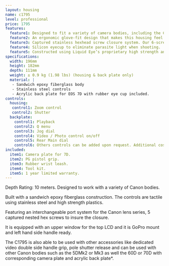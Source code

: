 ```yaml
---
layout: housing
name: c1795
level: professional
price: 1795
features:
  feature1: Designed to fit a variety of camera bodies, including the Canon EOS 7D
  feature2: An ergonomic glove-fit design that makes this housing feel and operate like your DLSR.
  feature3: Captured stainless hexhead screw closure system. Our 6-screws closure system insures a tight, even seal, while eliminating the problems of screw loss and corrosion.
  feature4: Silicon eyecup to eliminate parasite light when shooting.
  feature5: Constructed using Liquid Eye’s proprietary high strength and ultra light epoxy resin sandwiched core technology.
specifications:
  width: 196mm
  height: 182mm
  depth: 111mm
  weight: ± 0.9 kg (1.98 lbs) (housing & back plate only)
  material: |
   - Sandwich epoxy fiberglass body
   - Stainless steel controls
   - Acrylic back plate for EOS 7D with rubber eye cup included.
controls:
  housing:
   control1: Zoom control
   control2: Shutter
  backplate:
    control1: Playback
    control2: Q menu
    control3: Jog dial
    control4: Video / Photo control on/off
    control5: Rear Main dial
    control6: Others controls can be added upon request. Additional cost, ask for prices.
included:
  item1: Camera plate for 7D.
  item2: PG pistol grip.
  item3: Rubber wrist leash.
  item4: Tool kit.
  item5: 1 year limited warranty.
---
```

Depth Rating: 10 meters. Designed to work with a variety of Canon bodies.

Built with a sandwich epoxy fiberglass construction. The controls are tactile using stainless steel and high strength plastics.

Featuring an interchangeable port system for the Canon lens series, 5 captured nested hex screws to insure the closure.

It is equipped with an upper window for the top LCD and it is GoPro mount and left hand side handle ready.

The C1795 is also able to be used with other accessories like dedicated video double side handle grip, pole shutter release and can be used with other Canon bodies such as the 5DMk2 or Mk3 as well the 60D or 70D with corresponding camera plate and acrylic back plate*.
